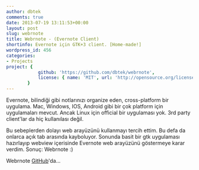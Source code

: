 ```yaml
---
author: dbtek
comments: true
date: 2013-07-19 13:11:53+00:00
layout: post
slug: webrnote
title: Webrnote - (Evernote Client)
shortinfo: Evernote için GTK+3 client. [Home-made!]
wordpress_id: 456
categories:
- Projects
project: {
            github: 'https://github.com/dbtek/webrnote',
            license: { name: 'MIT', url: 'http://opensource.org/licenses/MIT' }
        }
---
```


Evernote, bilindiği gibi notlarınızı organize eden, cross-platform bir uygulama. Mac, Windows, IOS, Android gibi bir çok platform için uygulamaları mevcut. Ancak Linux için official bir uygulaması yok. 3rd party client'lar da hiç kullanılası değil.

Bu sebeplerden dolayı web arayüzünü kullanmayı tercih ettim. Bu defa da onlarca açık tab arasında kayboluyor. Sonunda basit bir gtk uygulaması hazırlayıp webview içerisinde Evernote web arayüzünü göstermeye karar verdim. Sonuç: Webrnote :)

Webrnote [GitHub](https://github.com/dbtek/webrnote)'da...
